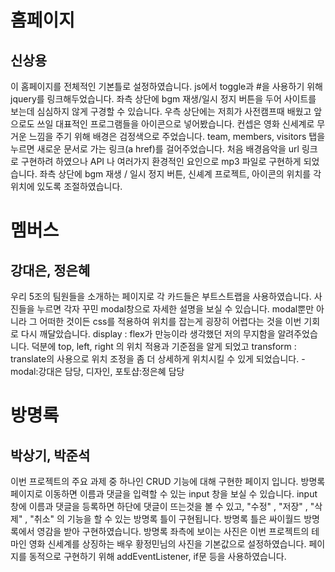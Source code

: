 # 홈페이지
## 신상용
이 홈페이지를 전체적인 기본틀로 설정하였습니다. js에서 toggle과 #을 사용하기 위해 jquery를 링크해두었습니다.
좌측 상단에 bgm 재생/일시 정지 버튼을 두어 사이트를 보는데 심심하지 않게 구경할 수 있습니다.
우측 상단에는 저희가 사전캠프때 배웠고 앞으로도 쓰일 대표적인 프로그램들을 아이콘으로 넣어봤습니다.
컨셉은 영화 신세계로 무거운 느낌을 주기 위해 배경은 검정색으로 주었습니다.
team, members, visitors 탭을 누르면 새로운 문서로 가는 링크(a href)를 걸어주었습니다.
처음 배경음악을 url 링크로 구현하려 하였으나 API 나 여러가지 환경적인 요인으로 mp3 파일로 구현하게 되었습니다.
좌측 상단에 bgm 재생 / 일시 정지 버튼, 신셰계 프로젝트, 아이콘의 위치를 각 위치에 있도록 조절하였습니다.


# 멤버스
## 강대은, 정은혜
우리 5조의 팀원들을 소개하는 페이지로 각 카드들은 부트스트랩을 사용하였습니다. 사진들을 누르면 각자 꾸민 modal창으로 자세한 설명을 보실 수 있습니다.
modal뿐만 아니라 그 어떠한 것이든 css를 적용하여 위치를 잡는게 굉장히 어렵다는 것을 이번 기회로 다시 깨달았습니다. display : flex가 만능이라 생각했던 저의 무지함을 알려주었습니다. 덕분에 top, left, right 의 위치 적용과 기준점을 알게 되었고 transform : translate의 사용으로 위치 조정을 좀 더 상세하게 위치시킬 수 있게 되었습니다.
-modal:강대은 담당, 디자인, 포토샵:정은혜 담당


# 방명록
## 박상기, 박준석
이번 프로젝트의 주요 과제 중 하나인 CRUD 기능에 대해 구현한 페이지 입니다.
방명록 페이지로 이동하면 이름과 댓글을 입력할 수 있는 input 창을 보실 수 있습니다.
input 창에 이름과 댓글을 등록하면 하단에 댓글이 뜨는것을 볼 수 있고, "수정" , "저장" , "삭제" , "취소" 의 기능을 할 수 있는 방명록 틀이 구현됩니다.
방명록 틀은 싸이월드 방명록에서 영감을 받아 구현하였습니다.
방명록 좌측에 보이는 사진은 이번 프로젝트의 테마인 영화 신세계를 상징하는 배우 황정민님의 사진을 기본값으로 설정하였습니다.
페이지를 동적으로 구현하기 위해 addEventListener, if문 등을 사용하였습니다.
